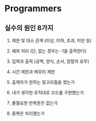 # Programmers

## 실수의 원인 8가지

1. 제한 및 대소 관계 (이상, 이하, 초과, 미만 등)

2. 예외 처리 (단, 없는 경우는 -1을 출력한다)

3. 입력과 출력 (공백, 양식, 순서, 정렬의 유무)

4. 시간 제한과 메모리 제한

5. 출제자가 원하는 알고리즘을 썼는가

6. 내가 생각한 로직대로 코드를 구현했는가

7. 불필요한 반복문은 없는가

8. 중복은 처리했는가
